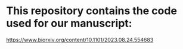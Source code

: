 # This repository contains the code used for our manuscript:
https://www.biorxiv.org/content/10.1101/2023.08.24.554683
